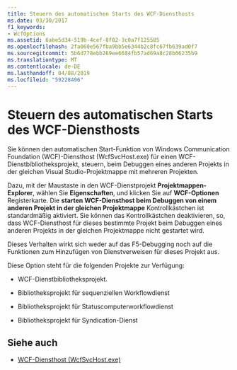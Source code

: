 ```yaml
---
title: Steuern des automatischen Starts des WCF-Diensthosts
ms.date: 03/30/2017
f1_keywords:
- WcfOptions
ms.assetid: 6abe5d34-519b-4cef-8f02-3c0a7f125585
ms.openlocfilehash: 2fa060e567fba9bb5e6344b2c8fc67fb639ad0f7
ms.sourcegitcommit: 5b6d778ebb269ee6684fb57ad69a8c28b06235b9
ms.translationtype: MT
ms.contentlocale: de-DE
ms.lasthandoff: 04/08/2019
ms.locfileid: "59228496"
---
```

# <a name="controlling-auto-launching-of-wcf-service-host"></a>Steuern des automatischen Starts des WCF-Diensthosts
Sie können den automatischen Start-Funktion von Windows Communication Foundation (WCF)-Diensthost (WcfSvcHost.exe) für einen WCF-Dienstbibliotheksprojekt, steuern, beim Debuggen eines anderen Projekts in der gleichen Visual Studio-Projektmappe mit mehreren Projekten.  
  
 Dazu, mit der Maustaste in den WCF-Dienstprojekt **Projektmappen-Explorer**, wählen Sie **Eigenschaften**, und klicken Sie auf **WCF-Optionen** Registerkarte. Die **starten WCF-Diensthost beim Debuggen von einem anderen Projekt in der gleichen Projektmappe** Kontrollkästchen ist standardmäßig aktiviert. Sie können das Kontrollkästchen deaktivieren, so, dass WCF-Diensthost für dieses bestimmte Projekt beim Debuggen eines anderen Projekts in der gleichen Projektmappe nicht gestartet wird.  
  
 Dieses Verhalten wirkt sich weder auf das F5-Debugging noch auf die Funktionen zum Hinzufügen von Dienstverweisen für dieses Projekt aus.  
  
 Diese Option steht für die folgenden Projekte zur Verfügung:  
  
-   WCF-Dienstbibliotheksprojekt.  
  
-   Bibliotheksprojekt für sequenziellen Workflowdienst  
  
-   Bibliotheksprojekt für Statuscomputerworkflowdienst  
  
-   Bibliotheksprojekt für Syndication-Dienst  
  
## <a name="see-also"></a>Siehe auch

- [WCF-Diensthost (WcfSvcHost.exe)](../../../docs/framework/wcf/wcf-service-host-wcfsvchost-exe.md)
